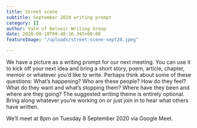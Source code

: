 ```yaml
---
title: Street scene
subtitle: September 2020 writing prompt
category: []
author: Vale of Belvoir Writing Group
date: 2020-08-18T09:48:16.345+00:00
featureImage: "/uploads/street-scene-sept20.jpeg"

---
```

We have a picture as a writing prompt for our next meeting. You can use it to kick off your next idea and bring a short story, poem, article, chapter, memoir or whatever you’d like to write.
Perhaps think about some of these questions: What’s happening? Who are these people? How do they feel? What do they want and what’s stopping them? Where have they been and where are they going?
The suggested writing theme is entirely optional. Bring along whatever you’re working on or just join in to hear what others have written.

We’ll meet at 8pm on Tuesday 8 September 2020 via Google Meet.